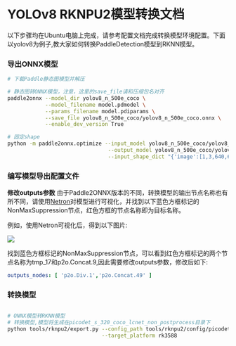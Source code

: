 # YOLOv8 RKNPU2模型转换文档

以下步骤均在Ubuntu电脑上完成，请参考配置文档完成转换模型环境配置。下面以yolov8为例子,教大家如何转换PaddleDetection模型到RKNN模型。


### 导出ONNX模型

```bash
# 下载Paddle静态图模型并解压

# 静态图转ONNX模型，注意，这里的save_file请和压缩包名对齐
paddle2onnx --model_dir yolov8_n_500e_coco \
            --model_filename model.pdmodel \
            --params_filename model.pdiparams \
            --save_file yolov8_n_500e_coco/yolov8_n_500e_coco.onnx \
            --enable_dev_version True

# 固定shape
python -m paddle2onnx.optimize --input_model yolov8_n_500e_coco/yolov8_n_500e_coco.onnx \
                                --output_model yolov8_n_500e_coco/yolov8_n_500e_coco.onnx \
                                --input_shape_dict "{'image':[1,3,640,640]}"
```

### 编写模型导出配置文件
**修改outputs参数**
由于Paddle2ONNX版本的不同，转换模型的输出节点名称也有所不同，请使用[Netron](https://netron.app)对模型进行可视化，并找到以下蓝色方框标记的NonMaxSuppression节点，红色方框的节点名称即为目标名称。

例如，使用Netron可视化后，得到以下图片:

![](https://user-images.githubusercontent.com/58363586/212599658-8a2c4b79-f59a-40b5-ade7-f77c6fcfdf2a.png)

找到蓝色方框标记的NonMaxSuppression节点，可以看到红色方框标记的两个节点名称为tmp_17和p2o.Concat.9,因此需要修改outputs参数，修改后如下:

```yaml
outputs_nodes: [ 'p2o.Div.1','p2o.Concat.49' ]
```

### 转换模型

```bash

# ONNX模型转RKNN模型
# 转换模型,模型将生成在picodet_s_320_coco_lcnet_non_postprocess目录下
python tools/rknpu2/export.py --config_path tools/rknpu2/config/picodet_s_416_coco_lcnet_unquantized.yaml \
                              --target_platform rk3588
```
